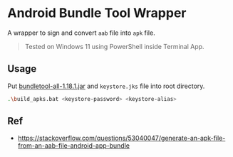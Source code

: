 # Android Bundle Tool Wrapper

A wrapper to sign and convert `aab` file into `apk` file.

> Tested on Windows 11 using PowerShell inside Terminal App.

## Usage

Put [bundletool-all-1.18.1.jar](https://github.com/google/bundletool/releases/download/1.18.1/bundletool-all-1.18.1.jar) and `keystore.jks` file into root directory.

```sh
.\build_apks.bat <keystore-password> <keystore-alias>
```

## Ref

- https://stackoverflow.com/questions/53040047/generate-an-apk-file-from-an-aab-file-android-app-bundle
